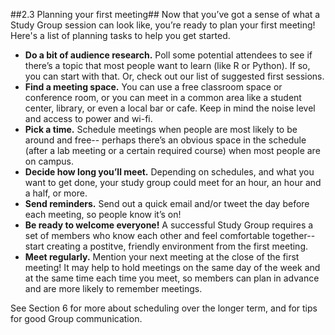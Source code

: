 ##2.3 Planning your first meeting##
Now that you’ve got a sense of what a Study Group session can look like, you’re ready to plan your first meeting! Here's a list of planning tasks to help you get started.

* **Do a bit of audience research.** Poll some potential attendees to see if there’s a topic that most people want to learn (like R or Python). If so, you can start with that. Or, check out our list of suggested first sessions. 
* **Find a meeting space.** You can use a free classroom space or conference room, or you can meet in a common area like a student center, library, or even a local bar or cafe. Keep in mind the noise level and access to power and wi-fi. 
* **Pick a time.** Schedule meetings when people are most likely to be around and free-- perhaps there’s an obvious space in the schedule (after a lab meeting or a certain required course) when most people are on campus. 
* **Decide how long you’ll meet.** Depending on schedules, and what you want to get done, your study group could meet for an hour, an hour and a half, or more. 
* **Send reminders.** Send out a quick email and/or tweet the day before each meeting, so people know it’s on!
* **Be ready to welcome everyone!** A successful Study Group requires a set of members who know each other and feel comfortable together-- start creating a postitve, friendly environment from the first meeting.  
* **Meet regularly.** Mention your next meeting at the close of the first meeting! It may help to hold meetings on the same day of the week and at the same time each time you meet, so members can plan in advance and are more likely to remember meetings.

See Section 6 for more about scheduling over the longer term, and for tips for good Group communication.
